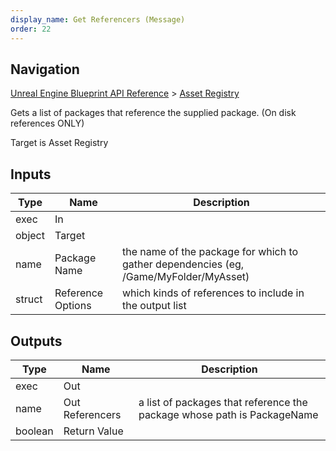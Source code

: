 ```yaml
---
display_name: Get Referencers (Message)
order: 22
---
```

## Navigation

[Unreal Engine Blueprint API Reference](https://dev.epicgames.com/documentation/en-us/unreal-engine/BlueprintAPI) > [Asset Registry](https://dev.epicgames.com/documentation/en-us/unreal-engine/BlueprintAPI/AssetRegistry)

Gets a list of packages that reference the supplied package. (On disk references ONLY)

Target is Asset Registry

## Inputs

| Type | Name | Description |
| --- | --- | --- |
| exec | In |  |
| object | Target |  |
| name | Package Name | the name of the package for which to gather dependencies (eg, /Game/MyFolder/MyAsset) |
| struct | Reference Options | which kinds of references to include in the output list |

## Outputs

| Type | Name | Description |
| --- | --- | --- |
| exec | Out |  |
| name | Out Referencers | a list of packages that reference the package whose path is PackageName |
| boolean | Return Value |  |
